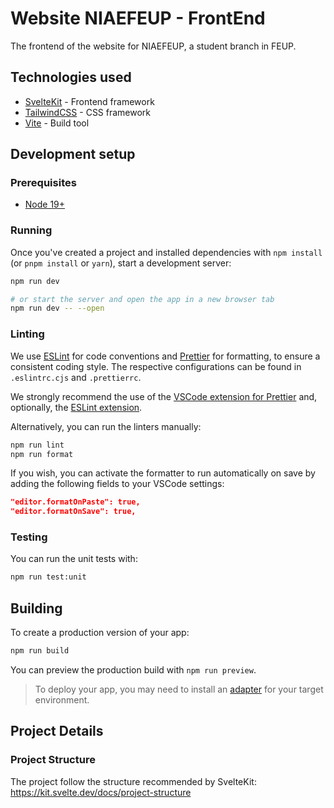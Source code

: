 # Website NIAEFEUP - FrontEnd

The frontend of the website for NIAEFEUP, a student branch in FEUP.

## Technologies used
- [SvelteKit](https://kit.svelte.dev/) - Frontend framework
- [TailwindCSS](https://tailwindcss.com/) - CSS framework
- [Vite](https://vitejs.dev/) - Build tool

## Development setup

### Prerequisites

- [Node 19+](https://nodejs.org)

### Running

Once you've created a project and installed dependencies with `npm install` (or `pnpm install` or `yarn`), start a development server:

```bash
npm run dev

# or start the server and open the app in a new browser tab
npm run dev -- --open
```

### Linting

We use [ESLint](https://eslint.org/) for code conventions and [Prettier](https://prettier.io/) for formatting, to ensure a consistent coding style. The respective configurations can be found in `.eslintrc.cjs` and `.prettierrc`.

We strongly recommend the use of the [VSCode extension for Prettier](https://marketplace.visualstudio.com/items?itemName=esbenp.prettier-vscode) and, optionally, the [ESLint extension](https://marketplace.visualstudio.com/items?itemName=dbaeumer.vscode-eslint).

Alternatively, you can run the linters manually:

```bash
npm run lint
npm run format
```

If you wish, you can activate the formatter to run automatically on save by adding the following fields to your VSCode settings:

```json
"editor.formatOnPaste": true,
"editor.formatOnSave": true,
```

### Testing

You can run the unit tests with:

```bash
npm run test:unit
```

## Building

To create a production version of your app:

```bash
npm run build
```

You can preview the production build with `npm run preview`.

> To deploy your app, you may need to install an [adapter](https://kit.svelte.dev/docs/adapters) for your target environment.

## Project Details

### Project Structure

The project follow the structure recommended by SvelteKit: https://kit.svelte.dev/docs/project-structure
